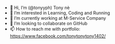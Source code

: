 - 👋 Hi, I’m (@tonyyph) Tony nè
- 👀 I’m interested in Learning, Coding and Running
- 🌱 I’m currently working at M-Service Company
- 💞️ I’m looking to collaborate on GitHub
- 📫 How to reach me with portfolio: https://www.facebook.com/tonytonytony1402/



